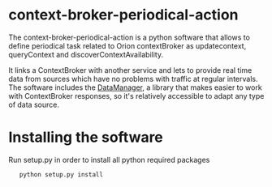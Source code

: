 # context-broker-periodical-action

The context-broker-periodical-action is a python software that allows to define periodical task related to Orion contextBroker as updatecontext, queryContext and discoverContextAvailability.

It links a ContextBroker with another service and  lets to provide real  time data from sources which have no problems with traffic at regular intervals.
The software includes the [DataManager](https://github.com/gzarrub/context-broker-periodical-action/blob/master/tools/DataManager.py), a library that makes easier to work with ContextBroker responses, so it's relatively accessible to adapt any type of data source.

# Installing the software

Run setup.py in order to install all python required packages
```
   python setup.py install
```

